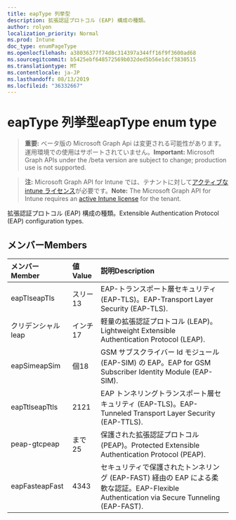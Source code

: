 ```yaml
---
title: eapType 列挙型
description: 拡張認証プロトコル (EAP) 構成の種類。
author: rolyon
localization_priority: Normal
ms.prod: Intune
doc_type: enumPageType
ms.openlocfilehash: a38036377f74d8c314397a344ff16f9f3600ad68
ms.sourcegitcommit: b5425ebf648572569b032ded5b56e1dcf3830515
ms.translationtype: MT
ms.contentlocale: ja-JP
ms.lasthandoff: 08/13/2019
ms.locfileid: "36332667"
---
```

# <a name="eaptype-enum-type"></a><span data-ttu-id="9c390-103">eapType 列挙型</span><span class="sxs-lookup"><span data-stu-id="9c390-103">eapType enum type</span></span>

> <span data-ttu-id="9c390-104">**重要:** ベータ版の Microsoft Graph Api は変更される可能性があります。運用環境での使用はサポートされていません。</span><span class="sxs-lookup"><span data-stu-id="9c390-104">**Important:** Microsoft Graph APIs under the /beta version are subject to change; production use is not supported.</span></span>

> <span data-ttu-id="9c390-105">**注:** Microsoft Graph API for Intune では、テナントに対して[アクティブな intune ライセンス](https://go.microsoft.com/fwlink/?linkid=839381)が必要です。</span><span class="sxs-lookup"><span data-stu-id="9c390-105">**Note:** The Microsoft Graph API for Intune requires an [active Intune license](https://go.microsoft.com/fwlink/?linkid=839381) for the tenant.</span></span>

<span data-ttu-id="9c390-106">拡張認証プロトコル (EAP) 構成の種類。</span><span class="sxs-lookup"><span data-stu-id="9c390-106">Extensible Authentication Protocol (EAP) configuration types.</span></span>

## <a name="members"></a><span data-ttu-id="9c390-107">メンバー</span><span class="sxs-lookup"><span data-stu-id="9c390-107">Members</span></span>
|<span data-ttu-id="9c390-108">メンバー</span><span class="sxs-lookup"><span data-stu-id="9c390-108">Member</span></span>|<span data-ttu-id="9c390-109">値</span><span class="sxs-lookup"><span data-stu-id="9c390-109">Value</span></span>|<span data-ttu-id="9c390-110">説明</span><span class="sxs-lookup"><span data-stu-id="9c390-110">Description</span></span>|
|:---|:---|:---|
|<span data-ttu-id="9c390-111">eapTls</span><span class="sxs-lookup"><span data-stu-id="9c390-111">eapTls</span></span>|<span data-ttu-id="9c390-112">スリー</span><span class="sxs-lookup"><span data-stu-id="9c390-112">13</span></span>|<span data-ttu-id="9c390-113">EAP-トランスポート層セキュリティ (EAP-TLS)。</span><span class="sxs-lookup"><span data-stu-id="9c390-113">EAP-Transport Layer Security (EAP-TLS).</span></span>|
|<span data-ttu-id="9c390-114">クリデンシャル</span><span class="sxs-lookup"><span data-stu-id="9c390-114">leap</span></span>|<span data-ttu-id="9c390-115">インチ</span><span class="sxs-lookup"><span data-stu-id="9c390-115">17</span></span>|<span data-ttu-id="9c390-116">軽量の拡張認証プロトコル (LEAP)。</span><span class="sxs-lookup"><span data-stu-id="9c390-116">Lightweight Extensible Authentication Protocol (LEAP).</span></span>|
|<span data-ttu-id="9c390-117">eapSim</span><span class="sxs-lookup"><span data-stu-id="9c390-117">eapSim</span></span>|<span data-ttu-id="9c390-118">個</span><span class="sxs-lookup"><span data-stu-id="9c390-118">18</span></span>|<span data-ttu-id="9c390-119">GSM サブスクライバー Id モジュール (EAP-SIM) の EAP。</span><span class="sxs-lookup"><span data-stu-id="9c390-119">EAP for GSM Subscriber Identity Module (EAP-SIM).</span></span>|
|<span data-ttu-id="9c390-120">eapTtls</span><span class="sxs-lookup"><span data-stu-id="9c390-120">eapTtls</span></span>|<span data-ttu-id="9c390-121">21</span><span class="sxs-lookup"><span data-stu-id="9c390-121">21</span></span>|<span data-ttu-id="9c390-122">EAP トンネリングトランスポート層セキュリティ (EAP-TLS)。</span><span class="sxs-lookup"><span data-stu-id="9c390-122">EAP-Tunneled Transport Layer Security (EAP-TTLS).</span></span>|
|<span data-ttu-id="9c390-123">peap-gtc</span><span class="sxs-lookup"><span data-stu-id="9c390-123">peap</span></span>|<span data-ttu-id="9c390-124">まで</span><span class="sxs-lookup"><span data-stu-id="9c390-124">25</span></span>|<span data-ttu-id="9c390-125">保護された拡張認証プロトコル (PEAP)。</span><span class="sxs-lookup"><span data-stu-id="9c390-125">Protected Extensible Authentication Protocol (PEAP).</span></span>|
|<span data-ttu-id="9c390-126">eapFast</span><span class="sxs-lookup"><span data-stu-id="9c390-126">eapFast</span></span>|<span data-ttu-id="9c390-127">43</span><span class="sxs-lookup"><span data-stu-id="9c390-127">43</span></span>|<span data-ttu-id="9c390-128">セキュリティで保護されたトンネリング (EAP-FAST) 経由の EAP による柔軟な認証。</span><span class="sxs-lookup"><span data-stu-id="9c390-128">EAP-Flexible Authentication via Secure Tunneling (EAP-FAST).</span></span>|



